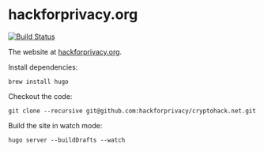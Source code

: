 # hackforprivacy.org

[![Build Status](https://snap-ci.com/cryptohack/cryptohack.net/branch/master/build_image)](https://github.com/hackforprivacy/cryptohack.net/branch/master)

The website at [hackforprivacy.org](https://hackforprivacy.org).

Install dependencies:

    brew install hugo

Checkout the code:

    git clone --recursive git@github.com:hackforprivacy/cryptohack.net.git

Build the site in watch mode:

    hugo server --buildDrafts --watch



